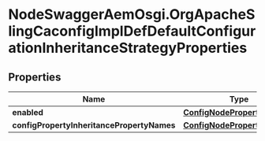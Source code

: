 # NodeSwaggerAemOsgi.OrgApacheSlingCaconfigImplDefDefaultConfigurationInheritanceStrategyProperties

## Properties

Name | Type | Description | Notes
------------ | ------------- | ------------- | -------------
**enabled** | [**ConfigNodePropertyBoolean**](ConfigNodePropertyBoolean.md) |  | [optional] 
**configPropertyInheritancePropertyNames** | [**ConfigNodePropertyArray**](ConfigNodePropertyArray.md) |  | [optional] 


